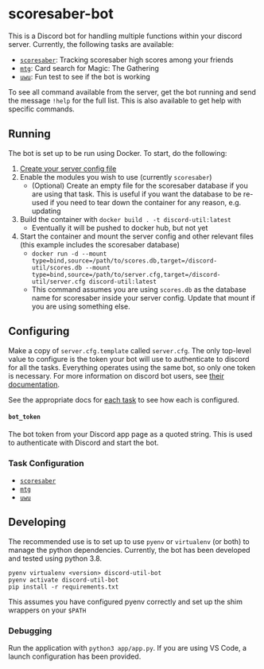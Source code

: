 scoresaber-bot
==============

This is a Discord bot for handling multiple functions within your discord server. Currently, the following tasks are available:

 * [`scoresaber`](app/tasks/scoresaber/README.md): Tracking scoresaber high scores among your friends
 * [`mtg`](app/tasks/mtg/README.md): Card search for Magic: The Gathering
 * [`uwu`](app/tasks/uwu/README.md): Fun test to see if the bot is working

To see all command available from the server, get the bot running and send the message `!help` for the full list. This is also available to get help with specific commands.

Running
-------

The bot is set up to be run using Docker. To start, do the following:

1. [Create your server config file](#Configuring)
2. Enable the modules you wish to use (currently `scoresaber`)
    * (Optional) Create an empty file for the scoresaber database if you are using that task. This is useful if you want the database to be re-used if you need to tear down the container for any reason, e.g. updating
3. Build the container with `docker build . -t discord-util:latest`
    * Eventually it will be pushed to docker hub, but not yet
4. Start the container and mount the server config and other relevant files (this example includes the scoresaber database)
    * `docker run -d --mount type=bind,source=/path/to/scores.db,target=/discord-util/scores.db --mount type=bind,source=/path/to/server.cfg,target=/discord-util/server.cfg discord-util:latest`
    * This command assumes you are using `scores.db` as the database name for scoresaber inside your server config. Update that mount if you are using something else.

Configuring
-----------

Make a copy of `server.cfg.template` called `server.cfg`. The only top-level value to configure is the token your bot will use to authenticate to discord for all the tasks. Everything operates using the same bot, so only one token is necessary. For more information on discord bot users, see [their documentation](https://discord.com/developers/docs/topics/oauth2#bots).

See the appropriate docs for [each task](#Task_Configuration) to see how each is configured.

#### `bot_token`

The bot token from your Discord app page as a quoted string. This is used to authenticate with Discord and start the bot.

### Task Configuration

* [`scoresaber`](app/tasks/scoresaber/README.md#Configuration)
* [`mtg`](app/tasks/mtg/README.md#Configuration)
* [`uwu`](app/tasks/uwu/README.md#Configuration)

Developing
----------

The recommended use is to set up to use `pyenv` or `virtualenv` (or both) to manage the python dependencies. Currently, the bot has been developed and tested using python 3.8.

```shell
pyenv virtualenv <version> discord-util-bot
pyenv activate discord-util-bot
pip install -r requirements.txt
```

This assumes you have configured pyenv correctly and set up the shim wrappers on your `$PATH`

### Debugging

Run the application with `python3 app/app.py`. If you are using VS Code, a launch configuration has been provided.
